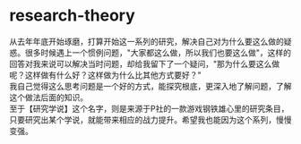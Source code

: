 # research-theory
从去年年底开始琢磨，打算开始这一系列的研究，解决自己对为什么要这么做的疑惑。很多时候遇上一个惯例问题，"大家都这么做，所以我们也要这么做"，这样的回答对我来说可以解决当时问题，却给我留下了一个疑问，"那为什么要这么做呢？这样做有什么好？这样做为什么比其他方式要好？"  
我自己觉得这么思考问题是一个好的方式，能探究根底，更深入地了解问题，了解这个做法后面的知识。  
至于【研究学说】这个名字，则是来源于P社的一款游戏钢铁雄心里的研究条目，只要研究出某个学说，就能带来相应的战力提升。希望我也能因为这个系列，慢慢变强。  
